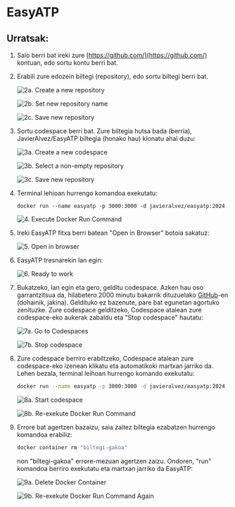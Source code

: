 # EasyATP

## Urratsak:

1. Saio berri bat ireki zure [https://github.com/](https://github.com/) kontuan, edo sortu kontu berri bat. 

2. Erabili zure edozein biltegi (repository), edo sortu biltegi berri bat.

    ![2a. Create a new repository](/images/CreateNewCodespace.png "2a. Create a new repository")
    
    ![2b. Set new repository name](/images/CreateNewRepositorySetName.png "2b. Set new repository name")
    
    ![2c. Save new repository](/images/CreateNewRepositorySaveButton.png "2c. Save new repository")

3. Sortu codespace berri bat. Zure biltegia hutsa bada (berria), JavierAlvez/EasyATP biltegia (honako hau) klonatu ahal duzu:

    ![3a. Create a new codespace](/images/CreateNewCodespace.png "3a. Create a new codespace")
    
    ![3b. Select a non-empty repository](/images/CreateNewCodespaceSelectRepository.png "3b. Select a non-empty repository")
    
    ![3c. Save new repository](/images/CreateNewCodespaceCreateButton.png "3c. Save new repository")

4. Terminal lehioan hurrengo komandoa exekutatu:

    ```shell
    docker run --name easyatp -p 3000:3000 -d javieralvez/easyatp:2024
    ```

    ![4. Execute Docker Run Command](/images/DockerRunCommand.png "4. Execute Docker Run Command")

5. Ireki EasyATP fitxa berri batean "Open in Browser" botoia sakatuz:

    ![5. Open in browser](/images/DockerRunCommand.png "5. Open in browser")

6. EasyATP tresnarekin lan egin:

    ![6. Ready to work](/images/DockerRunCommand.png "6. Ready to work")

7. Bukatzeko, lan egin eta gero, gelditu codespace. Azken hau oso garrantzitsua da, hilabetero 2000 minutu bakarrik dituzuelako [GitHub](https://github.com/)-en (dohainik, jakina). Geldituko ez bazenute, pare bat egunetan agortuko zenituzke. Zure codespace gelditzeko, Codespace atalean zure codespace-eko aukerak zabaldu eta "Stop codespace" hautatu:

    ![7a. Go to Codespaces](/images/GoToCodespaces.png "7a. Go to Codespaces")
   
    ![7b. Stop codespace](/images/StopCodespace.png "7b. Stop codespace")

8. Zure codespace berriro erabiltzeko, Codespace atalean zure codespace-eko izenean klikatu eta automatikoki martxan jarriko da. Lehen bezala, terminal leihoan hurrengo komando exekutatu:

    ```bash
    docker run --name easyatp -p 3000:3000 -d javieralvez/easyatp:2024
    ```

    ![8a. Start codespace](/images/StartCodespace.png "8a. Start codespace")

    ![8b. Re-exekute Docker Run Command](/images/DockerRunCommandAgian.png "8b. Re-exekute Docker Run Command")

9. Errore bat agertzen bazaizu, saia zaitez biltegia ezabatzen hurrengo komandoa erabiliz:

    ```bash
    docker container rm "biltegi-gakoa"
    ```

    non "biltegi-gakoa" errore-mezuan agertzen zaizu. Ondoren, "run" komandoa berriro exekutatu eta martxan jarriko da EasyATP:

    ![9a. Delete Docker Container](/images/DeleteDockerContainer.png "9a. Delete Docker Container")

    ![9b. Re-exekute Docker Run Command Again](/images/DockerRunCommandOnceAgain.png "9b. Re-exekute Docker Run Command Again")



